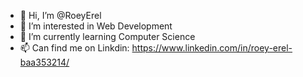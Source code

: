 - 👋 Hi, I’m @RoeyErel
- 👀 I’m interested in Web Development
- 🌱 I’m currently learning Computer Science
- 📫 Can find me on Linkdin: https://www.linkedin.com/in/roey-erel-baa353214/

<!---
RoeyErel/RoeyErel is a ✨ special ✨ repository because its `README.md` (this file) appears on your GitHub profile.
You can click the Preview link to take a look at your changes.
--->
